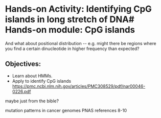 # Hands-on Activity: Identifying CpG islands in long stretch of DNA# Hands-on module: CpG islands 

And what about positional distribution -- e.g. might there be regions where you find a certain dinucleotide in higher frequency than expected?






## Objectives:
- Learn about HMMs.
- Apply to identify CpG islands
https://pmc.ncbi.nlm.nih.gov/articles/PMC308529/pdf/nar00046-0226.pdf


maybe just from the bible?


mutation patterns in cancer genomes PNAS
references 8-10
